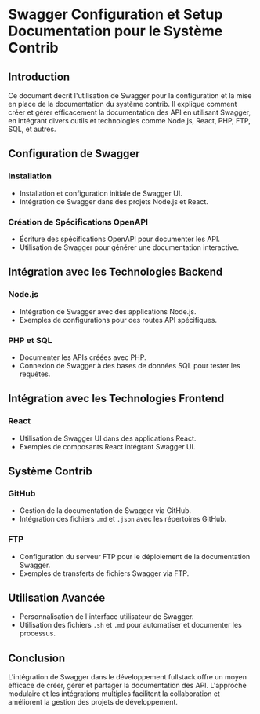 # Swagger Configuration et Setup Documentation pour le Système Contrib

## Introduction
Ce document décrit l'utilisation de Swagger pour la configuration et la mise en place de la documentation du système contrib. Il explique comment créer et gérer efficacement la documentation des API en utilisant Swagger, en intégrant divers outils et technologies comme Node.js, React, PHP, FTP, SQL, et autres.

## Configuration de Swagger
### Installation
- Installation et configuration initiale de Swagger UI.
- Intégration de Swagger dans des projets Node.js et React.

### Création de Spécifications OpenAPI
- Écriture des spécifications OpenAPI pour documenter les API.
- Utilisation de Swagger pour générer une documentation interactive.

## Intégration avec les Technologies Backend
### Node.js
- Intégration de Swagger avec des applications Node.js.
- Exemples de configurations pour des routes API spécifiques.

### PHP et SQL
- Documenter les APIs créées avec PHP.
- Connexion de Swagger à des bases de données SQL pour tester les requêtes.

## Intégration avec les Technologies Frontend
### React
- Utilisation de Swagger UI dans des applications React.
- Exemples de composants React intégrant Swagger UI.

## Système Contrib
### GitHub
- Gestion de la documentation de Swagger via GitHub.
- Intégration des fichiers `.md` et `.json` avec les répertoires GitHub.

### FTP
- Configuration du serveur FTP pour le déploiement de la documentation Swagger.
- Exemples de transferts de fichiers Swagger via FTP.

## Utilisation Avancée
- Personnalisation de l'interface utilisateur de Swagger.
- Utilisation des fichiers `.sh` et `.md` pour automatiser et documenter les processus.

## Conclusion
L'intégration de Swagger dans le développement fullstack offre un moyen efficace de créer, gérer et partager la documentation des API. L'approche modulaire et les intégrations multiples facilitent la collaboration et améliorent la gestion des projets de développement.
